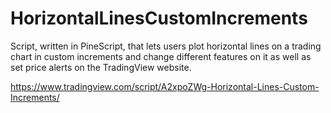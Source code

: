 # HorizontalLinesCustomIncrements
Script, written in PineScript, that lets users plot horizontal lines on a trading chart in custom increments and change different features on it as well as set price alerts on the TradingView website.

https://www.tradingview.com/script/A2xpoZWg-Horizontal-Lines-Custom-Increments/
